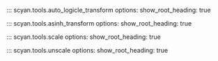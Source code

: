 ::: scyan.tools.auto_logicle_transform
    options:
      show_root_heading: true

::: scyan.tools.asinh_transform
    options:
      show_root_heading: true

::: scyan.tools.scale
    options:
      show_root_heading: true

::: scyan.tools.unscale
    options:
      show_root_heading: true